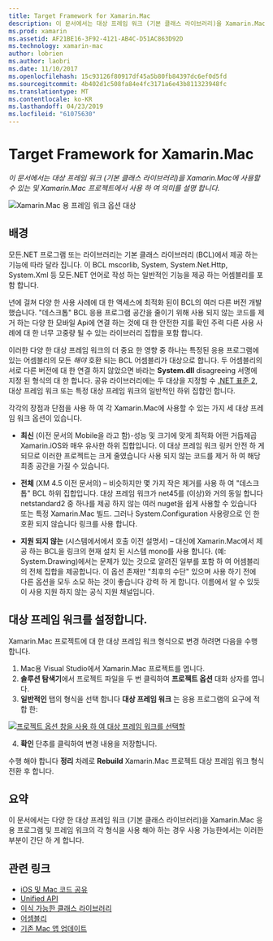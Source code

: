 ```yaml
---
title: Target Framework for Xamarin.Mac
description: 이 문서에서는 대상 프레임 워크 (기본 클래스 라이브러리)을 Xamarin.Mac에 사용할 수 있는 및 Xamarin.Mac 프로젝트에서 사용 하 여 의미를 설명 합니다.
ms.prod: xamarin
ms.assetid: AF21BE16-3F92-4121-AB4C-D51AC863D92D
ms.technology: xamarin-mac
author: lobrien
ms.author: laobri
ms.date: 11/10/2017
ms.openlocfilehash: 15c93126f80917df45a5b80fb84397dc6ef0d5fd
ms.sourcegitcommit: 4b402d1c508fa84e4fc3171a6e43b811323948fc
ms.translationtype: MT
ms.contentlocale: ko-KR
ms.lasthandoff: 04/23/2019
ms.locfileid: "61075630"
---
```

# <a name="target-framework-for-xamarinmac"></a>Target Framework for Xamarin.Mac

_이 문서에서는 대상 프레임 워크 (기본 클래스 라이브러리)을 Xamarin.Mac에 사용할 수 있는 및 Xamarin.Mac 프로젝트에서 사용 하 여 의미를 설명 합니다._

![Xamarin.Mac 용 프레임 워크 옵션 대상](target-framework-images/select-target.png "Target Xamarin.Mac 용 프레임 워크 옵션")

## <a name="background"></a>배경

모든.NET 프로그램 또는 라이브러리는 기본 클래스 라이브러리 (BCL)에서 제공 하는 기능에 따라 달라 집니다. 이 BCL mscorlib, System, System.Net.Http, System.Xml 등 모든.NET 언어로 작성 하는 일반적인 기능을 제공 하는 어셈블리를 포함 합니다.

년에 걸쳐 다양 한 사용 사례에 대 한 액세스에 최적화 된이 BCL의 여러 다른 버전 개발 했습니다. "데스크톱" BCL 응용 프로그램 공간을 줄이기 위해 사용 되지 않는 코드를 제거 하는 다양 한 모바일 Api에 연결 하는 것에 대 한 안전한 지를 확인 주력 다른 사용 사례에 대 한 너무 고중량 될 수 있는 라이브러리 집합을 포함 합니다.

이러한 다양 한 대상 프레임 워크의 더 중요 한 영향 중 하나는 특정된 응용 프로그램에 있는 어셈블리의 모든 *해야* 호환 되는 BCL 어셈블리가 대상으로 합니다. 두 어셈블리의 서로 다른 버전에 대 한 연결 하지 않았으면 바라는 **System.dll** disagreeing 서명에 지정 된 형식의 대 한 합니다. 공유 라이브러리에는 두 대상을 지정할 수 [.NET 표준 2](https://blog.xamarin.com/share-code-net-standard-2-0/), 대상 프레임 워크 또는 특정 대상 프레임 워크의 일반적인 하위 집합인 합니다.

각각의 장점과 단점을 사용 하 여 각 Xamarin.Mac에 사용할 수 있는 가지 세 대상 프레임 워크 옵션이 있습니다.

- **최신** (이전 문서의 Mobile을 라고 함)-성능 및 크기에 맞게 최적화 어떤 거듭제곱 Xamarin.iOS와 매우 유사한 하위 집합입니다. 이 대상 프레임 워크 링커 안전 하 게 되므로 이러한 프로젝트는 크게 줄였습니다 사용 되지 않는 코드를 제거 하 여 해당 최종 공간을 가질 수 있습니다.

- **전체** (XM 4.5 이전 문서의) – 비슷하지만 몇 가지 작은 제거를 사용 하 여 "데스크톱" BCL 하위 집합입니다. 대상 프레임 워크가 net45를 (이상)와 거의 동일 합니다 netstandard2 중 하나를 제공 하지 않는 여러 nuget을 쉽게 사용할 수 있습니다 또는 특정 Xamarin.Mac 빌드. 그러나 System.Configuration 사용량으로 인 한 호환 되지 않습니다 링크를 사용 합니다.

- **지원 되지 않는** (시스템에서에서 호출 이전 설명서) – 대신에 Xamarin.Mac에서 제공 하는 BCL을 링크의 현재 설치 된 시스템 mono를 사용 합니다. (예: System.Drawing)에서는 문제가 있는 것으로 알려진 일부를 포함 하 여 어셈블리의 전체 집합을 제공합니다. 이 옵션 존재만 "최후의 수단" 있으며 사용 하기 전에 다른 옵션을 모두 소모 하는 것이 좋습니다 강력 하 게 합니다. 이름에서 알 수 있듯이 사용 지원 하지 않는 공식 지원 채널입니다.

## <a name="setting-the-target-framework"></a>대상 프레임 워크를 설정합니다.

Xamarin.Mac 프로젝트에 대 한 대상 프레임 워크 형식으로 변경 하려면 다음을 수행 합니다.

1. Mac용 Visual Studio에서 Xamarin.Mac 프로젝트를 엽니다.
2. **솔루션 탐색기**에서 프로젝트 파일을 두 번 클릭하여 **프로젝트 옵션** 대화 상자를 엽니다.
3. **일반적인** 탭의 형식을 선택 합니다 **대상 프레임 워크** 는 응용 프로그램의 요구에 적합 한:

  [![프로젝트 옵션 창을 사용 하 여 대상 프레임 워크를 선택할](target-framework-images/select-target-full.png "프로젝트 옵션 창을 사용 하 여 대상 프레임 워크를 선택 합니다.")](target-framework-images/select-target-full-large.png#lightbox)

4. **확인** 단추를 클릭하여 변경 내용을 저장합니다.

수행 해야 합니다 **정리** 차례로 **Rebuild** Xamarin.Mac 프로젝트 대상 프레임 워크 형식 전환 후 합니다.

## <a name="summary"></a>요약

이 문서에서는 다양 한 대상 프레임 워크 (기본 클래스 라이브러리)을 Xamarin.Mac 응용 프로그램 및 프레임 워크의 각 형식을 사용 해야 하는 경우 사용 가능한에서는 이러한 부분이 간단 하 게 합니다.


## <a name="related-links"></a>관련 링크

- [iOS 및 Mac 코드 공유](~/cross-platform/macios/index.md)
- [Unified API](~/cross-platform/macios/unified/index.md)
- [이식 가능한 클래스 라이브러리](~/cross-platform/app-fundamentals/pcl.md)
- [어셈블리](~/cross-platform/internals/available-assemblies.md)
- [기존 Mac 앱 업데이트](~/cross-platform/macios/unified/updating-mac-apps.md)
